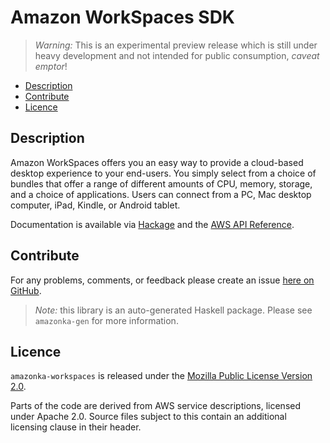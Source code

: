 # Amazon WorkSpaces SDK

> _Warning:_ This is an experimental preview release which is still under heavy development and not intended for public consumption, _caveat emptor_!

* [Description](#description)
* [Contribute](#contribute)
* [Licence](#licence)

## Description

Amazon WorkSpaces offers you an easy way to provide a cloud-based desktop
experience to your end-users. You simply select from a choice of bundles that
offer a range of different amounts of CPU, memory, storage, and a choice of
applications. Users can connect from a PC, Mac desktop computer, iPad,
Kindle, or Android tablet.

Documentation is available via [Hackage](http://hackage.haskell.org/package/amazonka-workspaces)
and the [AWS API Reference](http://docs.aws.amazon.com/workspaces/latest/devguide/welcome.html).


## Contribute

For any problems, comments, or feedback please create an issue [here on GitHub](https://github.com/brendanhay/amazonka/issues).

> _Note:_ this library is an auto-generated Haskell package. Please see `amazonka-gen` for more information.


## Licence

`amazonka-workspaces` is released under the [Mozilla Public License Version 2.0](http://www.mozilla.org/MPL/).

Parts of the code are derived from AWS service descriptions, licensed under Apache 2.0.
Source files subject to this contain an additional licensing clause in their header.
